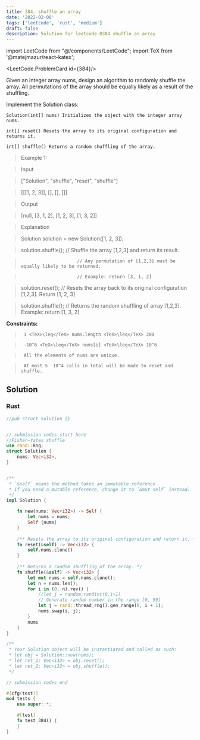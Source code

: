 ```yaml
---
title: 384. shuffle an array
date: '2022-02-08'
tags: ['leetcode', 'rust', 'medium']
draft: false
description: Solution for leetcode 0384 shuffle an array
---
```

import LeetCode from "@/components/LeetCode";
import TeX from '@matejmazur/react-katex';

<LeetCode.ProblemCard id={384}/>
 

  Given an integer array nums, design an algorithm to randomly shuffle the array. All permutations of the array should be equally likely as a result of the shuffling.

  Implement the Solution class:

  

  	Solution(int[] nums) Initializes the object with the integer array nums.

  	int[] reset() Resets the array to its original configuration and returns it.

  	int[] shuffle() Returns a random shuffling of the array.

  

   

 >   Example 1:

  

 >   Input

 >   ["Solution", "shuffle", "reset", "shuffle"]

 >   [[[1, 2, 3]], [], [], []]

 >   Output

 >   [null, [3, 1, 2], [1, 2, 3], [1, 3, 2]]

 >   Explanation

 >   Solution solution <TeX>=</TeX> new Solution([1, 2, 3]);

 >   solution.shuffle();    // Shuffle the array [1,2,3] and return its result.

 >                          // Any permutation of [1,2,3] must be equally likely to be returned.

 >                          // Example: return [3, 1, 2]

 >   solution.reset();      // Resets the array back to its original configuration [1,2,3]. Return [1, 2, 3]

 >   solution.shuffle();    // Returns the random shuffling of array [1,2,3]. Example: return [1, 3, 2]

  

   

  **Constraints:**

  

 >   	1 <TeX>\leq</TeX> nums.length <TeX>\leq</TeX> 200

 >   	-10^6 <TeX>\leq</TeX> nums[i] <TeX>\leq</TeX> 10^6

 >   	All the elements of nums are unique.

 >   	At most 5  10^4 calls in total will be made to reset and shuffle.


## Solution
### Rust
```rust
//pub struct Solution {}


// submission codes start here
//Fisher–Yates shuffle
use rand::Rng;
struct Solution {
    nums: Vec<i32>,
}


/** 
 * `&self` means the method takes an immutable reference.
 * If you need a mutable reference, change it to `&mut self` instead.
 */
impl Solution {

    fn new(nums: Vec<i32>) -> Self {
        let nums = nums;
        Self {nums}
    }
    
    /** Resets the array to its original configuration and return it. */
    fn reset(&self) -> Vec<i32> {
        self.nums.clone()
    }
    
    /** Returns a random shuffling of the array. */
    fn shuffle(&self) -> Vec<i32> {
        let mut nums = self.nums.clone();
        let n = nums.len();
        for i in (0..n).rev() {
            //let j = random.randint(0,i+1)
            // Generate random number in the range [0, 99]
            let j = rand::thread_rng().gen_range(0, i + 1);
            nums.swap(i, j);
        }
        nums
    }
}

/**
 * Your Solution object will be instantiated and called as such:
 * let obj = Solution::new(nums);
 * let ret_1: Vec<i32> = obj.reset();
 * let ret_2: Vec<i32> = obj.shuffle();
 */

// submission codes end

#[cfg(test)]
mod tests {
    use super::*;

    #[test]
    fn test_384() {
    }
}

```
